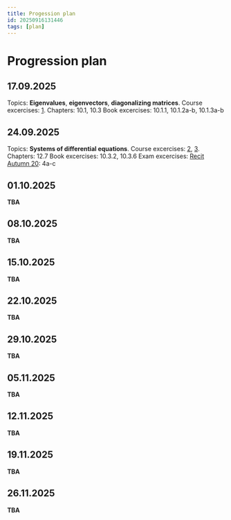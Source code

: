 ```yaml
---
title: Progession plan
id: 20250916131446
tags: [plan]
---
```


# Progression plan
## 17.09.2025
Topics: **Eigenvalues**, **eigenvectors**, **diagonalizing matrices**.
Course excercises: [1](https://oslomet.instructure.com/courses/31983/files/folder/Matematikk/%C3%98vinger?preview=4196732).
Chapters: 10.1, 10.3
Book excercises: 10.1.1, 10.1.2a-b, 10.1.3a-b

## 24.09.2025
Topics: **Systems of differential equations**.
Course excercises: [2](https://oslomet.instructure.com/courses/31983/files/folder/Matematikk/%C3%98vinger?preview=4196727), [3](https://oslomet.instructure.com/courses/31983/files/folder/Matematikk/%C3%98vinger?preview=4196668).
Chapters: 12.7
Book excercises: 10.3.2, 10.3.6
Exam excercises: [Recit Autumn 20](https://oslomet.instructure.com/courses/31983/files/folder/Eksamensoppgaver/2020?preview=4196608): 4a-c

## 01.10.2025
**TBA**

## 08.10.2025
**TBA**

## 15.10.2025
**TBA**

## 22.10.2025
**TBA**

## 29.10.2025
**TBA**

## 05.11.2025
**TBA**

## 12.11.2025
**TBA**

## 19.11.2025
**TBA**

## 26.11.2025
**TBA**